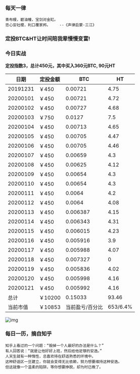 ### 每天一律

```text
青布幔，碧油幢，宝剑对金缸。
忠心安社稷，利口覆家邦。    --《声律启蒙·三江》
```

### 定投BTC&HT让时间陪我辈慢慢变富!

### 今日实战

**定投指数3，总计450元，其中买入360元BTC, 90元HT**

| 日期     | 定投金额 | BTC             | HT        |
| -------- | -------- | --------------- | --------- |
| 20191231 | ￥450    | 0.00721         | 4.75      |
| 20200101 | ￥450    | 0.00721         | 4.72      |
| 20200102 | ￥450    | 0.00727         | 4.68      |
| 20200103 | ￥750    | 0.0127          | 7.5       |
| 20200104 | ￥450    | 0.00713         | 4.65      |
| 20200105 | ￥450    | 0.00705         | 4.47      |
| 20200106 | ￥450    | 0.00705         | 4.46      |
| 20200107 | ￥450    | 0.00659         | 4.3       |
| 20200108 | ￥450    | 0.00625         | 4.12      |
| 20200109 | ￥450    | 0.00654         | 4.3       |
| 20200110 | ￥450    | 0.00654         | 4.3       |
| 20200111 | ￥450    | 0.0064          | 4.2       |
| 20200112 | ￥450    | 0.0064          | 4.08      |
| 20200113 | ￥450    | 0.006387        | 4.15      |
| 20200114 | ￥450    | 0.006343        | 4.31      |
| 20200115 | ￥450    | 0.006015        | 4.23      |
| 20200116 | ￥450    | 0.005916        | 3.9      |
| 20200117 | ￥450    | 0.005988        | 4.07      |
| 20200118 | ￥450    | 0.007327        | 0      |
| 20200119 | ￥450    | 0.005836        | 4.02      |
| 20200120 | ￥450    | 0.005998        | 4.16      |
| 20200121 | ￥450    | 0.005992        | 4.16      |
| 总计     | ￥10200   | 0.15033         | 93.46     |
| 当前市值 | ￥10853   | 当前盈亏/百分比 | 653/6.4% |

![img](https://oss02.bihu.com/image/20200121/0838bfbb68dd558564a03eefba9feeb7_GY4TEKRVHAZA.jpg)

### 每日一历，摘自知乎

```text
知乎上看过的一个问题：“毁掉一个人最好的办法是什么？”
有人回答说：“就是让他好好上班，然后给他足够的安逸。”
人天生就有一种惰性，总喜欢待在舒适熟悉的环境中。
这种舒适区一旦建立，你就会变得无比依赖，努力想要维持这种安逸。
但这就像一个温柔的陷阱，等你想要挣脱，却为时已晚了。
```